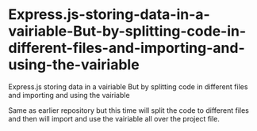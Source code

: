 # Express.js-storing-data-in-a-vairiable-But-by-splitting-code-in-different-files-and-importing-and-using-the-vairiable
Express.js storing data in a vairiable But by splitting code in different files and importing and using the vairiable

Same as earlier repository but this time will split the code to different files and then will import and use the vairiable all over the project file.
